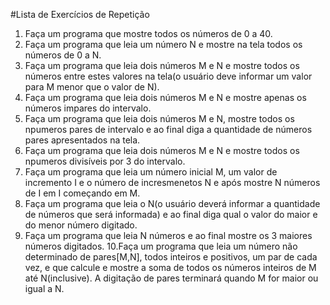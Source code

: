 #Lista de Exercícios de Repetição

1. Faça um programa que mostre todos os números de 0 a 40.
2. Faça um programa que leia um número N e mostre na tela todos os números de 0 a N.
3. Faça um programa que leia dois números M e N e mostre todos os números entre estes valores na tela(o usuário deve informar um valor para M menor que o valor de N).
4. Faça um programa que leia dois números M e N e mostre apenas os números impares do intervalo. 
5. Faça um programa que leia dois números M e N, mostre todos os npumeros pares de intervalo e ao final diga a quantidade de números pares apresentados na tela.
6. Faça um programa que leia dois números M e N e mostre todos os npumeros divisíveis por 3 do intervalo.
7. Faça um programa que leia um número inicial M, um valor de incremento I e o número de incresmenetos N e após mostre N números de I em I começando em M.
8. Faça um programa que leia o N(o usuário deverá informar a quantidade de números que será informada) e ao final diga qual o valor do maior e do menor número digitado.
9. Faça um programa que leia N números e ao final mostre os 3 maiores números digitados.
10.Faça um programa que leia um número não determinado de pares[M,N], todos inteiros e positivos, um par de cada vez, e que calcule e mostre a soma de todos os números inteiros de M até N(inclusive). A digitação de pares terminará quando M for maior ou igual a N.

